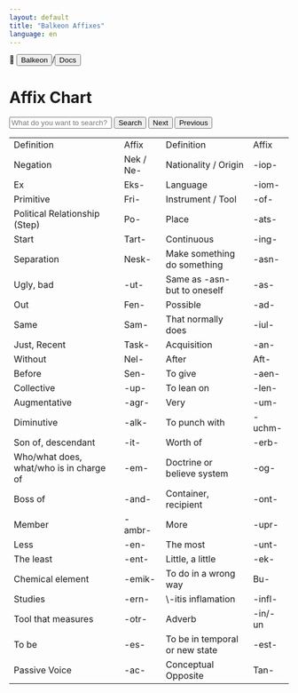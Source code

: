 ```yaml
---
layout: default
title: "Balkeon Affixes"
language: en
---
```


📂 <button class="button-16" role="button" onclick="location.href='../../index'">Balkeon</button>/<button class="button-16" role="button" onclick="location.href='../index'">Docs</button>

# Affix Chart

<input type="text" id="search-input" placeholder="What do you want to search?"> <button id="search-button" onclick="searchAndHighlightTable()">Search</button> <button id="next-button" onclick="nextMatch()">Next</button> <button id="previous-button" onclick="previousMatch()">Previous</button>

<div class="table-wrapper" markdown="block">
<table id="content-table" style="width:100%">
    <tr>
        <td>Definition</td>
        <td>Affix</td>
        <td>Definition</td>
        <td>Affix</td>
    </tr>
    <tr>
        <td>Negation</td>
        <td>Nek / Ne-</td>
        <td>Nationality / Origin</td>
        <td>-iop-</td>
    </tr>
    <tr>
        <td>Ex</td>
        <td>Eks-</td>
        <td>Language</td>
        <td>-iom-</td>
    </tr>
    <tr>
        <td>Primitive</td>
        <td>Fri-</td>
        <td>Instrument / Tool</td>
        <td>-of-</td>
    </tr>
    <tr>
        <td>Political Relationship (Step)</td>
        <td>Po-</td>
        <td>Place</td>
        <td>-ats-</td>
    </tr>
    <tr>
        <td>Start</td>
        <td>Tart-</td>
        <td>Continuous</td>
        <td>-ing-</td>
    </tr>
    <tr>
        <td>Separation</td>
        <td>Nesk-</td>
        <td>Make something do something</td>
        <td>-asn-</td>
    </tr>
    <tr>
        <td>Ugly, bad</td>
        <td>-ut-</td>
        <td>Same as -asn- but to oneself</td>
        <td>-as-</td>
    </tr>
    <tr>
        <td>Out</td>
        <td>Fen-</td>
        <td>Possible</td>
        <td>-ad-</td>
    </tr>
    <tr>
        <td>Same</td>
        <td>Sam-</td>
        <td>That normally does</td>
        <td>-iul-</td>
    </tr>
    <tr>
        <td>Just, Recent</td>
        <td>Task-</td>
        <td>Acquisition</td>
        <td>-an-</td>
    </tr>
    <tr>
        <td>Without</td>
        <td>Nel-</td>
        <td>After</td>
        <td>Aft-</td>
    </tr>
    <tr>
        <td>Before</td>
        <td>Sen-</td>
        <td>To give</td>
        <td>-aen-</td>
    </tr>
    <tr>
        <td>Collective</td>
        <td>-up-</td>
        <td>To lean on</td>
        <td>-len-</td>
    </tr>
    <tr>
        <td>Augmentative</td>
        <td>-agr-</td>
        <td>Very</td>
        <td>-um-</td>
    </tr>
    <tr>
        <td>Diminutive</td>
        <td>-alk-</td>
        <td>To punch with</td>
        <td>-uchm-</td>
    </tr>
    <tr>
        <td>Son of, descendant</td>
        <td>-it-</td>
        <td>Worth of</td>
        <td>-erb-</td>
    </tr>
    <tr>
        <td>Who/what does, what/who is in charge of</td>
        <td>-em-</td>
        <td>Doctrine or believe system</td>
        <td>-og-</td>
    </tr>
    <tr>
        <td>Boss of</td>
        <td>-and-</td>
        <td>Container, recipient</td>
        <td>-ont-</td>
    </tr>
    <tr>
        <td>Member</td>
        <td>-ambr-</td>
        <td>More</td>
        <td>-upr-</td>
    </tr>
    <tr>
        <td>Less</td>
        <td>-en-</td>
        <td>The most</td>
        <td>-unt-</td>
    </tr>
    <tr>
        <td>The least</td>
        <td>-ent-</td>
        <td>Little, a little</td>
        <td>-ek-</td>
    </tr>
    <tr>
        <td>Chemical element</td>
        <td>-emik-</td>
        <td>To do in a wrong way</td>
        <td>Bu-</td>
    </tr>
    <tr>
        <td>Studies</td>
        <td>-ern-</td>
        <td>\-itis inflamation</td>
        <td>-infl-</td>
    </tr>
    <tr>
        <td>Tool that measures</td>
        <td>-otr-</td>
        <td>Adverb</td>
        <td>-in/-un</td>
    </tr>
    <tr>
        <td>To be</td>
        <td>-es-</td>
        <td>To be in temporal or new state</td>
        <td>-est-</td>
    </tr>
    <tr>
        <td>Passive Voice</td>
        <td>-ac-</td>
        <td>Conceptual Opposite</td>
        <td>Tan-</td>
    </tr>
</table>
